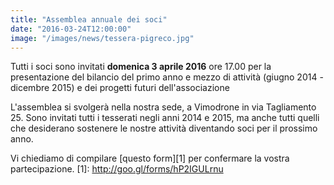 ```yaml
---
title: "Assemblea annuale dei soci"
date: "2016-03-24T12:00:00"
image: "/images/news/tessera-pigreco.jpg"
---
```


Tutti i soci sono invitati **domenica 3 aprile 2016** ore 17.00
per la presentazione del bilancio del primo anno e mezzo di attività
(giugno 2014 - dicembre 2015) e dei progetti futuri dell'associazione

L'assemblea si svolgerà nella nostra sede,
a Vimodrone in via Tagliamento 25.
Sono invitati tutti i tesserati negli anni 2014 e 2015, ma anche tutti quelli che desiderano sostenere le nostre attività diventando soci per il prossimo anno.

Vi chiediamo di compilare [questo form][1] per confermare la vostra partecipazione.
[1]: http://goo.gl/forms/hP2IGULrnu 

